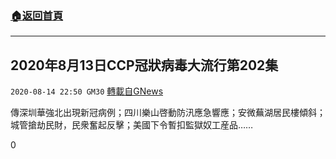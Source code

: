 ###  [:house:返回首頁](https://github.com/ourhimalayas/txt)
---

## 2020年8月13日CCP冠狀病毒大流行第202集
`2020-08-14 22:50 GM30` [轉載自GNews](https://gnews.org/zh-hant/297381/)

傳深圳華強北出現新冠病例；四川樂山啓動防汛應急響應；安微蕪湖居民樓傾斜；城管搶劫民財，民衆奮起反擊；美國下令暫扣監獄奴工産品……

0
